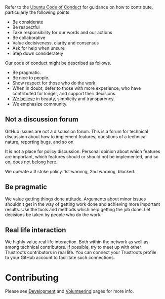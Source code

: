 Refer to the [Ubuntu Code of Conduct](http://www.ubuntu.com/about/about-ubuntu/conduct) for guidance on how to contribute, particularly the following points:

* Be considerate
* Be respectful
* Take responsibility for our words and our actions
* Be collaborative
* Value decisiveness, clarity and consensus
* Ask for help when unsure
* Step down considerately

Our code of conduct might be described as follows.

* Be pragmatic.
* Be nice to people.
* Show respect for those who do the work.
* When in doubt, defer to those with more experience, who have contributed for longer, and support their decisions.
* [We believe](https://www.trustroots.org/about) in beauty, simplicity and transparency. 
* We emphasize community.

## Not a discussion forum

GitHub issues are not a discussion forum. This is a forum for technical discussion about how to implement features, questions of a technical nature, reporting bugs, and so on.

It is not a place for policy discussion. Personal opinion about which features are important, which features should or should not be implemented, and so on, does not belong here.

We operate a 3 strike policy. 1st warning, 2nd warning, blocked.

## Be pragmatic

We value getting things done attitude. Arguments about minor issues shouldn't get in the way of getting work done and achieving more important results. Use the tools and methods which help getting the job done. Let decisions be taken by people who do the work.

## Real life interaction

We highly value real life interaction. Both within the network as well as among technical contributors. If possible, try to meet up with other Trustroots contributors in real life. You can connect your Trustroots profile to your GitHub account to facilitate such connections.


# Contributing

Please see [Development](https://github.com/Trustroots/trustroots/wiki/Development/) and [Volunteering](https://github.com/Trustroots/trustroots/wiki/Volunteering) pages for more info.
